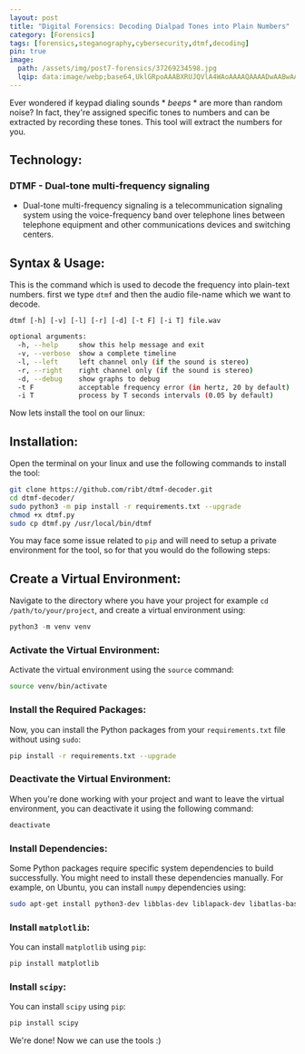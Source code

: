 ```yaml
---
layout: post
title: "Digital Forensics: Decoding Dialpad Tones into Plain Numbers"
category: [Forensics]
tags: [forensics,steganography,cybersecurity,dtmf,decoding]
pin: true
image:
  path: /assets/img/post7-forensics/37269234598.jpg
  lqip: data:image/webp;base64,UklGRpoAAABXRUJQVlA4WAoAAAAQAAAADwAABwAAQUxQSDIAAAARL0AmbZurmr57yyIiqE8oiG0bejIYEQTgqiDA9vqnsUSI6H+oAERp2HZ65qP/VIAWAFZQOCBCAAAA8AEAnQEqEAAIAAVAfCWkAALp8sF8rgRgAP7o9FDvMCkMde9PK7euH5M1m6VWoDXf2FkP3BqV0ZYbO6NA/VFIAAAA
---
```


Ever wondered if keypad dialing sounds * _beeps_ * are more than random noise? In fact, they're assigned specific tones to numbers and can be extracted by recording these tones. This tool will extract the numbers for you.

## Technology:
### DTMF - Dual-tone multi-frequency signaling
- Dual-tone multi-frequency signaling is a telecommunication signaling system using the voice-frequency band over telephone lines between telephone equipment and other communications devices and switching centers.

## Syntax & Usage:
This is the command which is used to decode the frequency into plain-text numbers. first we type `dtmf` and then the audio file-name which we want to decode.

`dtmf [-h] [-v] [-l] [-r] [-d] [-t F] [-i T] file.wav`

```bash
optional arguments:
  -h, --help     show this help message and exit
  -v, --verbose  show a complete timeline
  -l, --left     left channel only (if the sound is stereo)
  -r, --right    right channel only (if the sound is stereo)
  -d, --debug    show graphs to debug
  -t F           acceptable frequency error (in hertz, 20 by default)
  -i T           process by T seconds intervals (0.05 by default)
```
Now lets install the tool on our linux:
## Installation:
Open the terminal on your linux and use the following commands to install the tool:
```bash
git clone https://github.com/ribt/dtmf-decoder.git
cd dtmf-decoder/
sudo python3 -m pip install -r requirements.txt --upgrade
chmod +x dtmf.py
sudo cp dtmf.py /usr/local/bin/dtmf
```

You may face some issue related to `pip` and will need to setup a private environment for the tool, so for that you would do the following steps:

## Create a Virtual Environment:

Navigate to the directory where you have your project for example `cd /path/to/your/project`, and create a virtual environment using:
```python
python3 -m venv venv
```

### Activate the Virtual Environment:

Activate the virtual environment using the `source` command:
```bash
source venv/bin/activate
```

### Install the Required Packages:

Now, you can install the Python packages from your `requirements.txt` file without using `sudo`:
```bash
pip install -r requirements.txt --upgrade
```

### Deactivate the Virtual Environment:

When you're done working with your project and want to leave the virtual environment, you can deactivate it using the following command:
```bash
deactivate
```

### Install Dependencies:

Some Python packages require specific system dependencies to build successfully. You might need to install these dependencies manually. For example, on Ubuntu, you can install `numpy` dependencies using:   
```bash
sudo apt-get install python3-dev libblas-dev liblapack-dev libatlas-base-dev
```

### Install `matplotlib`:

You can install `matplotlib` using `pip`:
```bash
pip install matplotlib
```

### Install `scipy`:

You can install `scipy` using `pip`:
```bash
pip install scipy
```
We're done! Now we can use the tools :)

